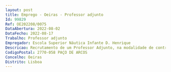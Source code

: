 ```yaml
--- 
layout: post
title: Emprego - Oeiras - Professor adjunto
Id: 99829
Ref: OE202208/0075
DataAbertura: 2022-08-02
DataFecho: 2022-08-17
Trabalho: Professor adjunto
Empregador: Escola Superior Náutica Infante D. Henrique
Descricao: Recrutamento de um Professor Adjunto, na modalidade de contrato de trabalho em funções públicas por tempo indeterminado, com um período experimental de cinco anos nos termos do artigo 10.º  B do ECPDESP, para a área disciplinar de Navegação e Segurança Marítima, nomeadamente para as unidades curriculares de Segurança Marítima I, Comunicações Marítimas I, Comunicações Marítimas II, Inglês Náutico I e Navegação VII.
CodigoPostal: 2770-058 PAÇO DE ARCOS
Concelho: Oeiras
Distrito: Lisboa
--- 
```

